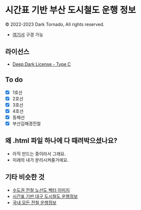 # 시간표 기반 부산 도시철도 운행 정보
© 2022-2023 Dark Tornado, All rights reserved.

* [여기서](https://darktornado.github.io/BusanSubwayLive/) 구경 가능

## 라이선스
* [Deep Dark License - Type C](LICENSE.md)

## To do
- [x] 1호선
- [x] 2호선
- [x] 3호선
- [x] 4호선
- [x] 동해선
- [x] 부산김해경전철

## 왜 .html 파일 하나에 다 때려박으셨나요?
- 아직 만드는 중이라서 그래요.
- 미래의 내가 분리시켜줄거에요.

## 기타 비슷한 것
- [수도권 전철 노선도 벡터 이미지](https://github.com/DarkTornado/MetroMapSVG)
- [시간표 기반 대구 도시철도 운행정보](https://github.com/DarkTornado/dtro)
- [국내 모든 전철 운행정보](https://darktornado.net/subway)
